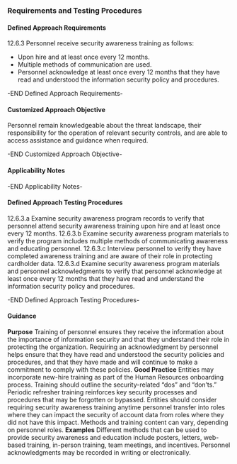 ### Requirements and Testing Procedures

#### Defined Approach Requirements
12.6.3 Personnel receive security awareness training as follows:
- Upon hire and at least once every 12 months.
- Multiple methods of communication are used.
- Personnel acknowledge at least once every 12 months that they have read and understood the information security policy and procedures.

-END Defined Approach Requirements- 
#### Customized Approach Objective
Personnel remain knowledgeable about the threat landscape, their responsibility for the operation of relevant security controls, and are able to access assistance and guidance when required.

-END Customized Approach Objective- 
#### Applicability Notes



-END Applicability Notes- 
#### Defined Approach Testing Procedures
12.6.3.a Examine security awareness program records to verify that personnel attend security awareness training upon hire and at least once every 12 months.
12.6.3.b Examine security awareness program materials to verify the program includes multiple methods of communicating awareness and educating personnel.
12.6.3.c Interview personnel to verify they have completed awareness training and are aware of their role in protecting cardholder data.
12.6.3.d Examine security awareness program materials and personnel acknowledgments to verify that personnel acknowledge at least once every 12 months that they have read and understand the information security policy and procedures.

-END Defined Approach Testing Procedures- 
#### Guidance
**Purpose**
Training of personnel ensures they receive the information about the importance of information security and that they understand their role in protecting the organization.
Requiring an acknowledgment by personnel helps ensure that they have read and understood the security policies and procedures, and that they have made and will continue to make a commitment to comply with these policies.
**Good Practice**
Entities may incorporate new-hire training as part of the Human Resources onboarding process. Training should outline the security-related “dos” and “don’ts.” Periodic refresher training reinforces key security processes and procedures that may be forgotten or bypassed.
Entities should consider requiring security awareness training anytime personnel transfer into roles where they can impact the security of account data from roles where they did not have this impact.
Methods and training content can vary, depending on personnel roles.
**Examples**
Different methods that can be used to provide security awareness and education include posters, letters, web-based training, in-person training, team meetings, and incentives.
Personnel acknowledgments may be recorded in writing or electronically.

